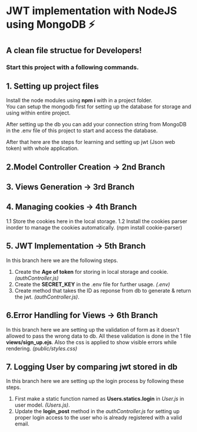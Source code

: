# JWT implementation with NodeJS using MongoDB ⚡️ 
## A clean file structue for Developers!

### Start this project with a following commands.

## 1. Setting up project files
Install the node modules using **npm i** with in a project folder.  
You can setup the mongodb first for setting up the database for storage and using within entire project.

After setting up the db you can add your connection string from MongoDB in the .env file of this project to start and access the database.

After that here are the steps for learning and setting up jwt (Json web token) with whole application.


 
## 2.Model Controller Creation -> 2nd Branch


## 3. Views Generation -> 3rd Branch


## 4. Managing cookies -> 4th Branch

1.1 Store the cookies here in the local storage.
1.2 Install the cookies parser inorder to manage the cookies automatically.   (npm install cookie-parser)


## 5. JWT Implementation -> 5th Branch

In this branch here we are the following steps.
 1. Create the **Age of token** for storing in local storage and cookie. *(authController.js)*
 2. Create the **SECRET_KEY** in the .env file for further usage. *(.env)*
 3. Create method that takes the ID as reponse from db to generate & return the jwt.  *(authController.js)*.



## 6.Error Handling for Views -> 6th Branch

In this branch here we are setting up the validation of form as it doesn't allowed to pass the wrong data to db. 
All these validation is done in the 1 file **views/sign_up.ejs**.
Also the css is applied to show visible errors while rendering. *(public/styles.css)*


## 7. Logging User by comparing jwt stored in db

In this branch here we are setting up the login process by following these steps.
 1. First make a static function named as **Users.statics.login** in *User.js* in user model. *(Users.js)*.
 2. Update the **login_post** method in the *authController.js* for setting up proper login access to the user who is already registered with a valid email.